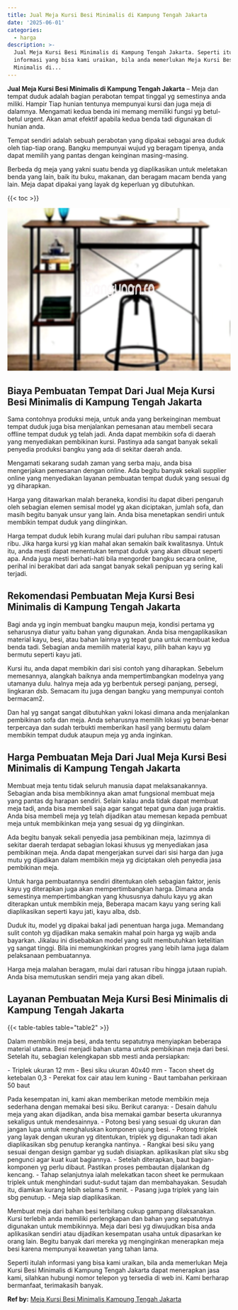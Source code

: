 ```yaml
---
title: Jual Meja Kursi Besi Minimalis di Kampung Tengah Jakarta
date: '2025-06-01'
categories:
  - harga
description: >-
  Jual Meja Kursi Besi Minimalis di Kampung Tengah Jakarta. Seperti itulah
  informasi yang bisa kami uraikan, bila anda memerlukan Meja Kursi Besi
  Minimalis di...
---
```


**Jual Meja Kursi Besi Minimalis di Kampung Tengah Jakarta** – Meja dan tempat duduk adalah bagian perabotan tempat tinggal yg semestinya anda miliki. Hampir Tiap hunian tentunya mempunyai kursi dan juga meja di dalamnya. Mengamati kedua benda ini memang memiliki fungsi yg betul-betul urgent. Akan amat efektif apabila kedua benda tadi digunakan di hunian anda.

Tempat sendiri adalah sebuah perabotan yang dipakai sebagai area duduk oleh tiap-tiap orang. Bangku mempunyai wujud yg beragam tipenya, anda dapat memilih yang pantas dengan keinginan masing-masing.

Berbeda dg meja yang yakni suatu benda yg diaplikasikan untuk meletakan benda yang lain, baik itu buku, makanan, dan beragam macam benda yang lain. Meja dapat dipakai yang layak dg keperluan yg dibutuhkan.

{{< toc >}}

![Jual Meja Kursi Besi Minimalis di Kampung Tengah Jakarta](/images/jual-meja-besi-murah24.png)

## Biaya Pembuatan Tempat Dari Jual Meja Kursi Besi Minimalis di Kampung Tengah Jakarta

Sama contohnya produksi meja, untuk anda yang berkeinginan membuat tempat duduk juga bisa menjalankan pemesanan atau membeli secara offline tempat duduk yg telah jadi. Anda dapat membikin sofa di daerah yang menyediakan pembikinan kursi. Pastinya ada sangat banyak sekali penyedia produksi bangku yang ada di sekitar daerah anda.

Mengamati sekarang sudah zaman yang serba maju, anda bisa mengerjakan pemesanan dengan online. Ada begitu banyak sekali supplier online yang menyediakan layanan pembuatan tempat duduk yang sesuai dg yg diharapkan.

Harga yang ditawarkan malah beraneka, kondisi itu dapat diberi pengaruh oleh sebagian elemen semisal model yg akan diciptakan, jumlah sofa, dan masih begitu banyak unsur yang lain. Anda bisa menetapkan sendiri untuk membikin tempat duduk yang diinginkan.

Harga tempat duduk lebih kurang mulai dari puluhan ribu sampai ratusan ribu. Jika harga kursi yg kian mahal akan semakin baik kwalitasnya. Untuk itu, anda mesti dapat menentukan tempat duduk yang akan dibuat seperti apa. Anda juga mesti berhati-hati bila mengorder bangku secara online, perihal ini berakibat dari ada sangat banyak sekali penipuan yg sering kali terjadi.

## Rekomendasi Pembuatan Meja Kursi Besi Minimalis di Kampung Tengah Jakarta

Bagi anda yg ingin membuat bangku maupun meja, kondisi pertama yg seharusnya diatur yaitu bahan yang digunakan. Anda bisa mengaplikasikan material kayu, besi, atau bahan lainnya yg tepat guna untuk membuat kedua benda tadi. Sebagian anda memilih material kayu, pilih bahan kayu yg bermutu seperti kayu jati.

Kursi itu, anda dapat membikin dari sisi contoh yang diharapkan. Sebelum memesannya, alangkah baiknya anda mempertimbangkan modelnya yang utamanya dulu. halnya meja ada yg berbentuk persegi panjang, persegi, lingkaran dsb. Semacam itu juga dengan bangku yang mempunyai contoh bermacam2.

Dan hal yg sangat sangat dibutuhkan yakni lokasi dimana anda menjalankan pembikinan sofa dan meja. Anda seharusnya memilih lokasi yg benar-benar terpercaya dan sudah terbukti memberikan hasil yang bermutu dalam membikin tempat duduk ataupun meja yg anda inginkan.

## Harga Pembuatan Meja Dari Jual Meja Kursi Besi Minimalis di Kampung Tengah Jakarta

Membuat meja tentu tidak seluruh manusia dapat melaksanakannya. Sebagian anda bisa membikinnya akan amat fungsional membuat meja yang pantas dg harapan sendiri. Selain kalau anda tidak dapat membuat meja tadi, anda bisa membeli saja agar sangat tepat guna dan juga praktis. Anda bisa membeli meja yg telah dijadikan atau memesan kepada pembuat meja untuk membikinkan meja yang sesuai dg yg diinginkan.

Ada begitu banyak sekali penyedia jasa pembikinan meja, lazimnya di sekitar daerah terdapat sebagian lokasi khusus yg menyediakan jasa pembikinan meja. Anda dapat mengerjakan survei dari sisi harga dan juga mutu yg dijadikan dalam membikin meja yg diciptakan oleh penyedia jasa pembikinan meja.

Untuk harga pembuatannya sendiri ditentukan oleh sebagian faktor, jenis kayu yg diterapkan juga akan mempertimbangkan harga. Dimana anda semestinya mempertimbangkan yang khususnya dahulu kayu yg akan diterapkan untuk membikin meja, Beberapa macam kayu yang sering kali diaplikasikan seperti kayu jati, kayu alba, dsb.

Duduk itu, model yg dipakai bakal jadi penentuan harga juga. Memandang sulit contoh yg dijadikan maka semakin mahal poin harga yg wajib anda bayarkan. Jikalau ini disebabkan model yang sulit membutuhkan ketelitian yg sangat tinggi. Bila ini memungkinkan progres yang lebih lama juga dalam pelaksanaan pembuatannya.

Harga meja malahan beragam, mulai dari ratusan ribu hingga jutaan rupiah. Anda bisa memutuskan sendiri meja yang akan dibeli.

## Layanan Pembuatan Meja Kursi Besi Minimalis di Kampung Tengah Jakarta

{{< table-tables table="table2" >}}

Dalam membikin meja besi, anda tentu sepatutnya menyiapkan beberapa material utama. Besi menjadi bahan utama untuk pembikinan meja dari besi. Setelah itu, sebagian kelengkapan sbb mesti anda persiapkan:

\- Triplek ukuran 12 mm - Besi siku ukuran 40x40 mm - Tacon sheet dg ketebalan 0,3 - Perekat fox cair atau lem kuning - Baut tambahan perkiraan 50 baut

Pada kesempatan ini, kami akan memberikan metode membikin meja sederhana dengan memakai besi siku. Berikut caranya: - Desain dahulu meja yang akan dijadikan, anda bisa memakai gambar beserta ukurannya sekaligus untuk mendesainnya. - Potong besi yang sesuai dg ukuran dan jangan lupa untuk menghaluskan komponen ujung besi. - Potong triplek yang layak dengan ukuran yg ditentukan, triplek yg digunakan tadi akan diaplikasikan sbg penutup kerangka nantinya. - Rangkai besi siku yang sesuai dengan design gambar yg sudah disiapkan. aplikasikan plat siku sbg pengunci agar kuat kuat bagiannya. - Setelah diterapkan, baut bagian-komponen yg perlu dibaut. Pastikan proses pembautan dijalankan dg kencang. - Tahap selanjutnya ialah melekatkan tacon sheet ke permukaan triplek untuk menghindari sudut-sudut tajam dan membahayakan. Sesudah itu, diamkan kurang lebih selama 5 menit. - Pasang juga triplek yang lain sbg penutup. - Meja siap diaplikasikan.

Membuat meja dari bahan besi terbilang cukup gampang dilaksanakan. Kursi terlebih anda memiliki perlengkapan dan bahan yang sepatutnya digunakan untuk membikinnya. Meja dari besi yg diwujudkan bisa anda aplikasikan sendiri atau dijadikan kesempatan usaha untuk dipasarkan ke orang lain. Begitu banyak dari mereka yg menginginkan menerapkan meja besi karena mempunyai keawetan yang tahan lama.

Seperti itulah informasi yang bisa kami uraikan, bila anda memerlukan Meja Kursi Besi Minimalis di Kampung Tengah Jakarta dapat menerapkan jasa kami, silahkan hubungi nomor telepon yg tersedia di web ini. Kami berharap bermanfaat, terimakasih banyak.

**Ref by:** [Meja Kursi Besi Minimalis Kampung Tengah Jakarta](https://id.wikipedia.org/wiki/Meja)
